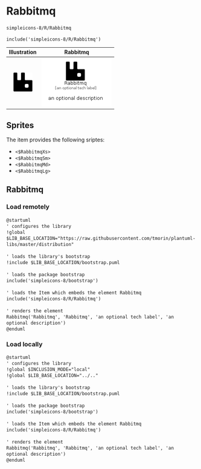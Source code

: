 # Rabbitmq


```text
simpleicons-8/R/Rabbitmq
```

```text
include('simpleicons-8/R/Rabbitmq')
```



| Illustration | Rabbitmq |
| :---: | :---: |
| ![illustration for Illustration](../../simpleicons-8/R/Rabbitmq.png) | ![illustration for Rabbitmq](../../simpleicons-8/R/Rabbitmq.Local.png) |



## Sprites
The item provides the following sriptes:

- `<$RabbitmqXs>`
- `<$RabbitmqSm>`
- `<$RabbitmqMd>`
- `<$RabbitmqLg>`





## Rabbitmq

### Load remotely
```plantuml
@startuml
' configures the library
!global $LIB_BASE_LOCATION="https://raw.githubusercontent.com/tmorin/plantuml-libs/master/distribution"

' loads the library's bootstrap
!include $LIB_BASE_LOCATION/bootstrap.puml

' loads the package bootstrap
include('simpleicons-8/bootstrap')

' loads the Item which embeds the element Rabbitmq
include('simpleicons-8/R/Rabbitmq')

' renders the element
Rabbitmq('Rabbitmq', 'Rabbitmq', 'an optional tech label', 'an optional description')
@enduml
```

### Load locally
```plantuml
@startuml
' configures the library
!global $INCLUSION_MODE="local"
!global $LIB_BASE_LOCATION="../.."

' loads the library's bootstrap
!include $LIB_BASE_LOCATION/bootstrap.puml

' loads the package bootstrap
include('simpleicons-8/bootstrap')

' loads the Item which embeds the element Rabbitmq
include('simpleicons-8/R/Rabbitmq')

' renders the element
Rabbitmq('Rabbitmq', 'Rabbitmq', 'an optional tech label', 'an optional description')
@enduml
```

